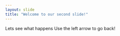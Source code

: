 ```yaml
---
layout: slide
title: "Welcome to our second slide!"
---
```

Lets see what happens
Use the left arrow to go back!
